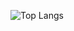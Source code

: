 ![Top Langs](https://github-readme-stats.vercel.app/api/top-langs/?username=idonuntius&theme=algolia)
